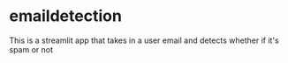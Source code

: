 # emaildetection
This is a streamlit app that takes in a user email and detects whether if it's spam or not 
